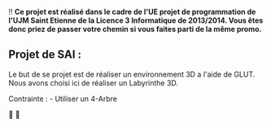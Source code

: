 :bangbang: __Ce projet est réalisé dans le cadre de l'UE projet de programmation de l'UJM Saint Etienne de la Licence 3 Informatique
de 2013/2014. Vous êtes donc priez de passer votre chemin si vous faites parti de la même promo.__

Projet de SAI :
----

Le but de se projet est de réaliser un environnement 3D a l'aide de GLUT.
Nous avons choisi ici de réaliser un Labyrinthe 3D.

Contrainte : 
	- Utiliser un 4-Arbre

:beers: :metal:
